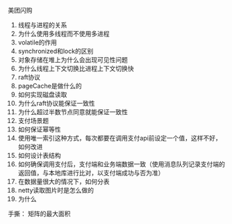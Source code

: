 美团闪购 

1. 线程与进程的关系
2. 为什么使用多线程而不使用多进程
3. volatile的作用
4. synchronized和lock的区别
5. 对象存储在堆上为什么会出现可见性问题
6. 为什么线程上下文切换比进程上下文切换快
7. raft协议
7. pageCache是做什么的
7. 如何实现磁盘读取
8. 为什么raft协议能保证一致性
9. 为什么超过半数节点同意就能保证一致性
10. 支付场景题
11. 如何保证幂等性
12. 使用唯一索引这种方式，每次都要在调用支付api前设定一个值，这样不好，如何改进
13. 如何设计表结构
14. 如何确保调用支付后，支付端和业务端数据一致（使用消息队列记录支付端的返回值，与本地库进行比对，以支付端成功与否为准）
15. 在数据量很大的情况下，如何分表
16. netty读取图片时是怎么做的 
17. 为什么

手撕： 矩阵的最大面积
